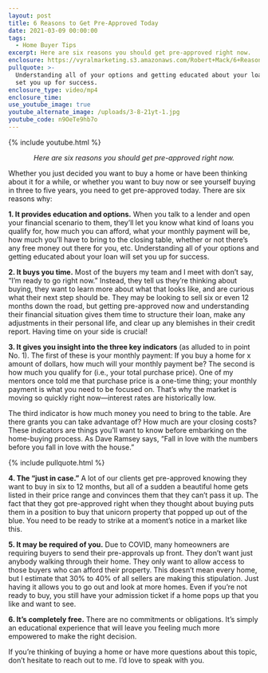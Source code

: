 ```yaml
---
layout: post
title: 6 Reasons to Get Pre-Approved Today
date: 2021-03-09 00:00:00
tags:
  - Home Buyer Tips
excerpt: Here are six reasons you should get pre-approved right now.
enclosure: https://vyralmarketing.s3.amazonaws.com/Robert+Mack/6+Reasons+to+Get+Pre-Approved+Today.mp4
pullquote: >-
  Understanding all of your options and getting educated about your loan will
  set you up for success.
enclosure_type: video/mp4
enclosure_time:
use_youtube_image: true
youtube_alternate_image: /uploads/3-8-21yt-1.jpg
youtube_code: n9OeTe9hb7o
---
```

{% include youtube.html %}

<p style="text-align: center;"><em>Here are six reasons you should get pre-approved right now.</em></p>

Whether you just decided you want to buy a home or have been thinking about it for a while, or whether you want to buy now or see yourself buying in three to five years, you need to get pre-approved today. There are six reasons why:

**1\. It provides education and options.** When you talk to a lender and open your financial scenario to them, they’ll let you know what kind of loans you qualify for, how much you can afford, what your monthly payment will be, how much you’ll have to bring to the closing table, whether or not there’s any free money out there for you, etc. Understanding all of your options and getting educated about your loan will set you up for success.

**2\. It buys you time.** Most of the buyers my team and I meet with don’t say, “I’m ready to go right now.” Instead, they tell us they’re thinking about buying, they want to learn more about what that looks like, and are curious what their next step should be. They may be looking to sell six or even 12 months down the road, but getting pre-approved now and understanding their financial situation gives them time to structure their loan, make any adjustments in their personal life, and clear up any blemishes in their credit report. Having time on your side is crucial\!

**3\. It gives you insight into the three key indicators** (as alluded to in point No. 1). The first of these is your monthly payment: If you buy a home for x amount of dollars, how much will your monthly payment be? The second is how much you qualify for (i.e., your total purchase price). One of my mentors once told me that purchase price is a one-time thing; your monthly payment is what you need to be focused on. That’s why the market is moving so quickly right now—interest rates are historically low. 

The third indicator is how much money you need to bring to the table. Are there grants you can take advantage of? How much are your closing costs? These indicators are things you’ll want to know before embarking on the home-buying process. As Dave Ramsey says, “Fall in love with the numbers before you fall in love with the house.”

{% include pullquote.html %}

**4\. The “just in case.”** A lot of our clients get pre-approved knowing they want to buy in six to 12 months, but all of a sudden a beautiful home gets listed in their price range and convinces them that they can’t pass it up. The fact that they got pre-approved right when they thought about buying puts them in a position to buy that unicorn property that popped up out of the blue. You need to be ready to strike at a moment’s notice in a market like this.

**5\. It may be required of you.** Due to COVID, many homeowners are requiring buyers to send their pre-approvals up front. They don’t want just anybody walking through their home. They only want to allow access to those buyers who can afford their property. This doesn’t mean every home, but I estimate that 30% to 40% of all sellers are making this stipulation. Just having it allows you to go out and look at more homes. Even if you’re not ready to buy, you still have your admission ticket if a home pops up that you like and want to see.

**6\. It’s completely free.** There are no commitments or obligations. It’s simply an educational experience that will leave you feeling much more empowered to make the right decision.

If you’re thinking of buying a home or have more questions about this topic, don’t hesitate to reach out to me. I’d love to speak with you.
